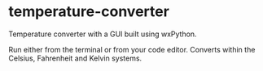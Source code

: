 # temperature-converter
Temperature converter with a GUI built using wxPython.

Run either from the terminal or from your code editor. Converts within the Celsius, Fahrenheit and Kelvin systems.
